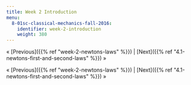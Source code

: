 ```yaml
---
title: Week 2 Introduction
menu:
  8-01sc-classical-mechanics-fall-2016:
    identifier: week-2-introduction
    weight: 380
---
```

« [Previous]({{% ref "week-2-newtons-laws" %}}) | [Next]({{% ref "4.1-newtons-first-and-second-laws" %}}) »

« [Previous]({{% ref "week-2-newtons-laws" %}}) | [Next]({{% ref "4.1-newtons-first-and-second-laws" %}}) »